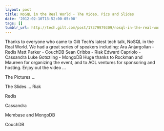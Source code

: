 ```yaml
---
layout: post
title: NoSQL in the Real World - The Video, Pics and Slides
date: '2012-02-10T13:52:00-05:00'
tags: []
tumblr_url: http://tech.gilt.com/post/17379979309/nosql-in-the-real-world-the-video-pics-and
---
```

Thanks to everyone who came to Gilt Tech’s latest tech talk, NoSQL in the Real World.
We had a great series of speakers including:
Ara Anjargolian - Redis
Matt Parker - CouchDB
Sean Cribbs - Riak
Edward Capriolo - Cassandra
Luke Gotszling  - MongoDB
Huge thanks to Rockman and Maureen for organizing the event, and to AOL ventures for sponsoring and hosting.
Enjoy out the video …

The Pictures …




The Slides …
Riak

Redis

Cassandra

Membase and MongoDB

CouchDB
